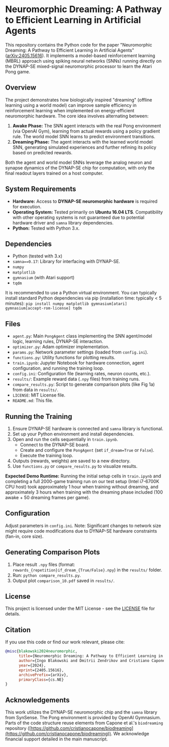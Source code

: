 # Neuromorphic Dreaming: A Pathway to Efficient Learning in Artificial Agents

This repository contains the Python code for the paper "Neuromorphic Dreaming: A Pathway to Efficient Learning in Artificial Agents" ([arXiv:2405.15616](https://arxiv.org/abs/2405.15616)). It implements a model-based reinforcement learning (MBRL) approach using spiking neural networks (SNNs) running directly on the DYNAP-SE mixed-signal neuromorphic processor to learn the Atari Pong game.

## Overview

The project demonstrates how biologically inspired "dreaming" (offline learning using a world model) can improve sample efficiency in reinforcement learning when implemented on energy-efficient neuromorphic hardware. The core idea involves alternating between:

1.  **Awake Phase:** The SNN agent interacts with the real Pong environment (via OpenAI Gym), learning from actual rewards using a policy gradient rule. The world model SNN learns to predict environment transitions.
2.  **Dreaming Phase:** The agent interacts with the learned world model SNN, generating simulated experiences and further refining its policy based on predicted rewards.

Both the agent and world model SNNs leverage the analog neuron and synapse dynamics of the DYNAP-SE chip for computation, with only the final readout layers trained on a host computer.

## System Requirements

*   **Hardware:** Access to **DYNAP-SE neuromorphic hardware** is required for execution.
*   **Operating System:** Tested primarily on **Ubuntu 16.04 LTS**. Compatibility with other operating systems is not guaranteed due to potential hardware driver and `samna` library dependencies.
*   **Python:** Tested with Python 3.x.

## Dependencies

*   Python (tested with 3.x)
*   `samna==0.17`: Library for interfacing with DYNAP-SE.
*   `numpy`
*   `matplotlib`
*   `gymnasium` (with Atari support)
*   `tqdm`

It is recommended to use a Python virtual environment. You can typically install standard Python dependencies via pip (installation time: typically < 5 minutes):
`pip install numpy matplotlib gymnasium[atari] gymnasium[accept-rom-license] tqdm`

## Files

*   `agent.py`: Main `PongAgent` class implementing the SNN agent/model logic, learning rules, DYNAP-SE interaction.
*   `optimizer.py`: Adam optimizer implementation.
*   `params.py`: Network parameter settings (loaded from `config.ini`).
*   `functions.py`: Utility functions for plotting results.
*   `train.ipynb`: Jupyter Notebook for hardware connection, agent configuration, and running the training loop.
*   `config.ini`: Configuration file (learning rates, neuron counts, etc.).
*   `results/`: Example reward data (`.npy` files) from training runs.
*   `compare_results.py`: Script to generate comparison plots (like Fig 1a) from data in `results/`.
*   `LICENSE`: MIT License file.
*   `README.md`: This file.

## Running the Training

1.  Ensure DYNAP-SE hardware is connected and `samna` library is functional.
2.  Set up your Python environment and install dependencies.
3.  Open and run the cells sequentially in `train.ipynb`.
    *   Connect to the DYNAP-SE board.
    *   Create and configure the `PongAgent` (set `if_dream=True` or `False`).
    *   Execute the training loop.
4.  Outputs (rewards, weights) are saved to a new directory.
5.  Use `functions.py` or `compare_results.py` to visualize results.

**Expected Demo Runtime:** Running the initial setup cells in `train.ipynb` and completing a full 2000-game training run on our test setup (Intel i7-6700K CPU host) took approximately 1 hour when training without dreaming, and approximately 3 hours when training with the dreaming phase included (100 awake + 50 dreaming frames per game).

## Configuration

Adjust parameters in `config.ini`. Note: Significant changes to network size might require code modifications due to DYNAP-SE hardware constraints (fan-in, core size).

## Generating Comparison Plots

1.  Place result `.npy` files (format: `rewards_{repetition}if_dream_{True/False}.npy`) in the `results/` folder.
2.  Run: `python compare_results.py`.
3.  Output plot `comparison_10.pdf` saved in `results/`.

## License

This project is licensed under the MIT License - see the [LICENSE](LICENSE) file for details.

## Citation

If you use this code or find our work relevant, please cite:

```bibtex
@misc{blakowski2024neuromorphic,
      title={Neuromorphic Dreaming: A Pathway to Efficient Learning in Artificial Agents},
      author={Ingo Blakowski and Dmitrii Zendrikov and Cristiano Capone and Giacomo Indiveri},
      year={2024},
      eprint={2405.15616},
      archivePrefix={arXiv},
      primaryClass={cs.NE}
}
```

## Acknowledgements

This work utilizes the DYNAP-SE neuromorphic chip and the `samna` library from SynSense. The Pong environment is provided by OpenAI Gymnasium. Parts of the code structure reuse elements from Capone et al.'s `biodreaming` repository ([https://github.com/cristianocapone/biodreaming](https://github.com/cristianocapone/biodreaming)). We acknowledge financial support detailed in the main manuscript.